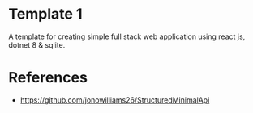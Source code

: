 # Template 1

A template for creating simple full stack web application using react js, dotnet 8 & sqlite.

# References

- https://github.com/jonowilliams26/StructuredMinimalApi
